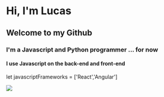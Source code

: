 <h1>Hi, I'm Lucas</h1>
<h2>Welcome to my Github</h2>
<h3>I'm a Javascript and Python programmer ... for now</h3>

<h4>I use Javascript on the back-end and front-end</h4>

<p>let javascriptFrameworks = ['React','Angular']</p>

<img src='https://giphy.com/gifs/NHUONhmbo448/html5'>

<!--
**JoseLucasapp/JoseLucasapp** is a ✨ _special_ ✨ repository because its `README.md` (this file) appears on your GitHub profile.

Here are some ideas to get you started:

- 🔭 I’m currently working on ...
- 🌱 I’m currently learning ...
- 👯 I’m looking to collaborate on ...
- 🤔 I’m looking for help with ...
- 💬 Ask me about ...
- 📫 How to reach me: ...
- 😄 Pronouns: ...
- ⚡ Fun fact: ...
-->
